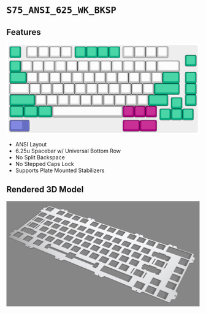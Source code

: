 # `S75_ANSI_625_WK_BKSP`

## Features

![ANSI, 6.25u Spacerbar, WinKey, No Split Backspace](./S75_ANSI_625_WK_BKSP.svg)

- ANSI Layout
- 6.25u Spacebar w/ Universal Bottom Row
- No Split Backspace
- No Stepped Caps Lock
- Supports Plate Mounted Stabilizers

## Rendered 3D Model

![Rendered Plate (Aluminium)](./S75_ANSI_625_WK_BKSP_Rendered.png)
